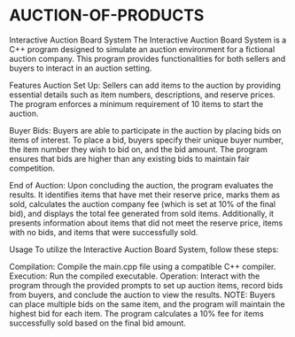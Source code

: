 # AUCTION-OF-PRODUCTS
Interactive Auction Board System
The Interactive Auction Board System is a C++ program designed to simulate an auction environment for a fictional auction company. This program provides functionalities for both sellers and buyers to interact in an auction setting.

Features
Auction Set Up: Sellers can add items to the auction by providing essential details such as item numbers, descriptions, and reserve prices. The program enforces a minimum requirement of 10 items to start the auction.

Buyer Bids: Buyers are able to participate in the auction by placing bids on items of interest. To place a bid, buyers specify their unique buyer number, the item number they wish to bid on, and the bid amount. The program ensures that bids are higher than any existing bids to maintain fair competition.

End of Auction: Upon concluding the auction, the program evaluates the results. It identifies items that have met their reserve price, marks them as sold, calculates the auction company fee (which is set at 10% of the final bid), and displays the total fee generated from sold items. Additionally, it presents information about items that did not meet the reserve price, items with no bids, and items that were successfully sold.

Usage
To utilize the Interactive Auction Board System, follow these steps:

Compilation: Compile the main.cpp file using a compatible C++ compiler.
Execution: Run the compiled executable.
Operation: Interact with the program through the provided prompts to set up auction items, record bids from buyers, and conclude the auction to view the results.
NOTE:
Buyers can place multiple bids on the same item, and the program will maintain the highest bid for each item.
The program calculates a 10% fee for items successfully sold based on the final bid amount.
